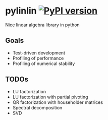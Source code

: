 # pylinlin [![PyPI version](https://badge.fury.io/py/pylinlin.svg)](https://badge.fury.io/py/pylinlin)

Nice linear algebra library in python

## Goals

- Test-driven development
- Profiling of performance
- Profiling of numerical stability

## TODOs

- LU factorization
- LU factorization with partial pivoting
- QR factorization with householder matrices
- Spectral decomposition
- SVD
